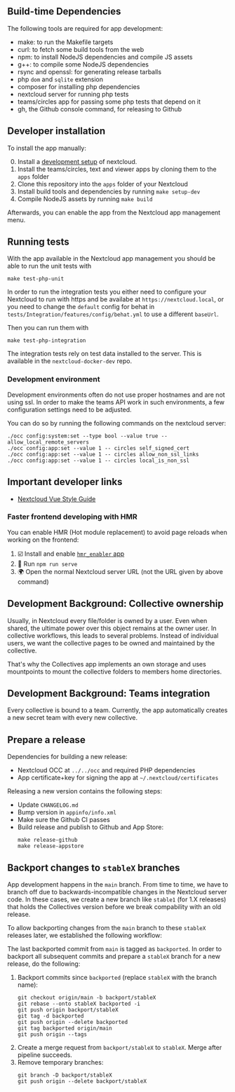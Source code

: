 <!--
  - SPDX-FileCopyrightText: 2020-2024 Nextcloud GmbH and Nextcloud contributors
  - SPDX-License-Identifier: AGPL-3.0-or-later
-->

## Build-time Dependencies

The following tools are required for app development:

* make: to run the Makefile targets
* curl: to fetch some build tools from the web
* npm: to install NodeJS dependencies and compile JS assets
* g++: to compile some NodeJS dependencies
* rsync and openssl: for generating release tarballs
* php `dom` and `sqlite` extension
* composer for installing php dependencies
* nextcloud server for running php tests
* teams/circles app for passing some php tests that depend on it
* gh, the Github console command, for releasing to Github

## Developer installation

To install the app manually:

0. Install a [development setup](https://docs.nextcloud.com/server/latest/developer_manual/app_development/tutorial.html#setup) of nextcloud.
1. Install the teams/circles, text and viewer apps by cloning them to the `apps` folder
2. Clone this repository into the `apps` folder of your Nextcloud
3. Install build tools and dependencies by running `make setup-dev`
4. Compile NodeJS assets by running `make build`

Afterwards, you can enable the app from the Nextcloud app management menu.

## Running tests

With the app available in the Nextcloud app management  you should be able to
run the unit tests with
```
make test-php-unit
```

In order to run the integration tests you either need to configure your
Nextcloud to run with https and be availabe at `https://nextcloud.local`,
or you need to change the `default` config for behat in
`tests/Integration/features/config/behat.yml`
to use a different `baseUrl`.

Then you can run them with
```
make test-php-integration
```

The integration tests rely on test data installed to the server. This is
available in the `nextcloud-docker-dev` repo.

### Development environment

Development environments often do not use proper hostnames and are not
using ssl. In order to make the teams API work in such environments,
a few configuration settings need to be adjusted.

You can do so by running the following commands on the nextcloud server:
```
./occ config:system:set --type bool --value true -- allow_local_remote_servers
./occ config:app:set --value 1 -- circles self_signed_cert
./occ config:app:set --value 1 -- circles allow_non_ssl_links
./occ config:app:set --value 1 -- circles local_is_non_ssl
```

## Important developer links

* [Nextcloud Vue Style Guide](https://nextcloud-vue-components.netlify.app/)

### Faster frontend developing with HMR

You can enable HMR (Hot module replacement) to avoid page reloads when working
on the frontend:

1. ☑️ Install and enable [`hmr_enabler` app](https://github.com/nextcloud/hmr_enabler)
2. 🏁 Run `npm run serve`
3. 🌍 Open the normal Nextcloud server URL (not the URL given by above command)

## Development Background: Collective ownership

Usually, in Nextcloud every file/folder is owned by a user. Even when shared,
the ultimate power over this object remains at the owner user. In collective
workflows, this leads to several problems. Instead of individual users,
we want the collective pages to be owned and maintained by the collective.

That's why the Collectives app implements an own storage and uses mountpoints
to mount the collective folders to members home directories.

## Development Background: Teams integration

Every collective is bound to a team. Currently, the app automatically creates
a new secret team with every new collective.

## Prepare a release

Dependencies for building a new release:

* Nextcloud OCC at `../../occ` and required PHP dependencies
* App certificate+key for signing the app at `~/.nextcloud/certificates`

Releasing a new version contains the following steps:

* Update `CHANGELOG.md`
* Bump version in `appinfo/info.xml`
* Make sure the Github CI passes
* Build release and publish to Github and App Store:
  ```
  make release-github
  make release-appstore
  ```

## Backport changes to `stableX` branches

App development happens in the `main` branch. From time to time, we have to
branch off due to backwards-incompatible changes in the Nextcloud server code.
In these cases, we create a new branch like `stable1` (for 1.X releases) that
holds the Collectives version before we break compability with an old release.

To allow backporting changes from the `main` branch to these `stableX` releases
later, we established the following workflow:

The last backported commit from `main` is tagged as `backported`. In order to
backport all  subsequent commits and prepare a `stableX` branch for a new
release, do the following:

1. Backport commits since `backported` (replace `stableX` with the branch name):
   ```
   git checkout origin/main -b backport/stableX
   git rebase --onto stableX backported -i
   git push origin backport/stableX
   git tag -d backported
   git push origin --delete backported
   git tag backported origin/main
   git push origin --tags
   ```
2. Create a merge request from `backport/stableX` to `stableX`. Merge after
   pipeline succeeds.
3. Remove temporary branches:
   ```
   git branch -D backport/stableX
   git push origin --delete backport/stableX
   ```

